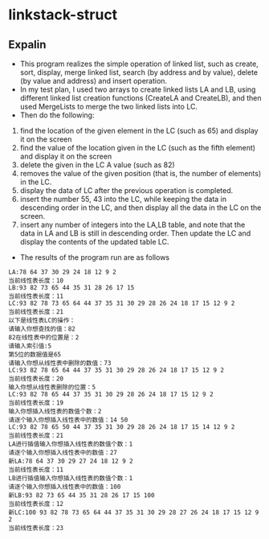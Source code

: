# linkstack-struct
## Expalin
* This program realizes the simple operation of linked list, such as create, sort, display, merge linked list, search (by address and by value), delete (by value and address) and insert operation.
* In my test plan, I used two arrays to create linked lists LA and LB, using different linked list creation functions (CreateLA and CreateLB), and then used MergeLists to merge the two linked lists into LC.
* Then do the following:
1) find the location of the given element in the LC (such as 65) and display it on the screen 
2) find the value of the location given in the LC (such as the fifth element) and display it on the screen 
3) delete the given in the LC A value (such as 82)
4) removes the value of the given position (that is, the number of elements) in the LC.
5) display the data of LC after the previous operation is completed. 
6) insert the number 55, 43 into the LC, while keeping the data in descending order in the LC, and then display all the data in the LC on the screen. 
7) insert any number of integers into the LA,LB table, and note that the data in LA and LB is still in descending order. Then update the LC and display the contents of the updated table LC.
* The results of the program run are as follows
```
LA:78 64 37 30 29 24 18 12 9 2
当前线性表长度：10
LB:93 82 73 65 44 35 31 28 26 17 15
当前线性表长度：11
LC:93 82 78 73 65 64 44 37 35 31 30 29 28 26 24 18 17 15 12 9 2
当前线性表长度：21
以下是线性表LC的操作：
请输入你想查找的值：82
82在线性表中的位置是：2
请输入索引值:5
第5位的数据值是65
请输入你想从线性表中删除的数值：73
LC:93 82 78 65 64 44 37 35 31 30 29 28 26 24 18 17 15 12 9 2
当前线性表长度：20
输入你想从线性表删除的位置：5
LC:93 82 78 65 44 37 35 31 30 29 28 26 24 18 17 15 12 9 2
当前线性表长度：19
输入你想插入线性表的数值个数：2
请逐个输入你想插入线性表中的数值：14 50
LC:93 82 78 65 50 44 37 35 31 30 29 28 26 24 18 17 15 14 12 9 2
当前线性表长度：21
LA进行插值输入你想插入线性表的数值个数：1
请逐个输入你想插入线性表中的数值：27
新LA:78 64 37 30 29 27 24 18 12 9 2
当前线性表长度：11
LB进行插值输入你想插入线性表的数值个数：1
请逐个输入你想插入线性表中的数值：100
新LB:93 82 73 65 44 35 31 28 26 17 15 100
当前线性表长度：12
新LC:100 93 82 78 73 65 64 44 37 35 31 30 29 28 27 26 24 18 17 15 12 9 2
当前线性表长度：23
```
